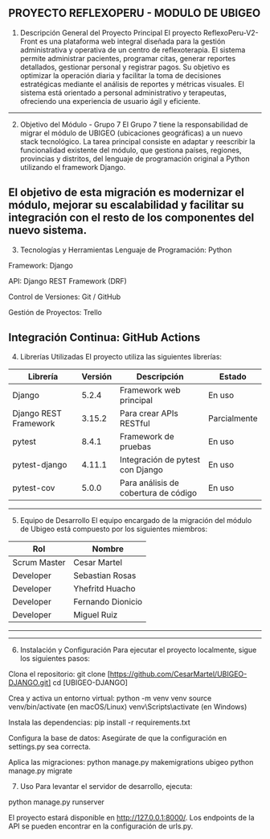 PROYECTO REFLEXOPERU - MODULO DE UBIGEO
----------------------------------------------------------------------------------------------------------------------------------------------------------------------------------------------------------------------------------------------
1. Descripción General del Proyecto Principal
El proyecto ReflexoPeru-V2-Front es una plataforma web integral diseñada para la gestión administrativa y operativa de un centro de reflexoterapia. El sistema permite administrar pacientes, programar citas, generar reportes detallados, gestionar personal y registrar pagos. Su objetivo es optimizar la operación diaria y facilitar la toma de decisiones estratégicas mediante el análisis de reportes y métricas visuales. El sistema está orientado a personal administrativo y terapeutas, ofreciendo una experiencia de usuario ágil y eficiente.
----------------------------------------------------------------------------------------------------------------------------------------------------------------------------------------------------------------------------------------------
2. Objetivo del Módulo - Grupo 7
El Grupo 7 tiene la responsabilidad de migrar el módulo de UBIGEO (ubicaciones geográficas) a un nuevo stack tecnológico. La tarea principal consiste en adaptar y reescribir la funcionalidad existente del módulo, que gestiona países, regiones, provincias y distritos, del lenguaje de programación original a Python utilizando el framework Django.

El objetivo de esta migración es modernizar el módulo, mejorar su escalabilidad y facilitar su integración con el resto de los componentes del nuevo sistema.
----------------------------------------------------------------------------------------------------------------------------------------------------------------------------------------------------------------------------------------------
3. Tecnologías y Herramientas
Lenguaje de Programación: Python

Framework: Django

API: Django REST Framework (DRF)

Control de Versiones: Git / GitHub

Gestión de Proyectos: Trello

Integración Continua: GitHub Actions
----------------------------------------------------------------------------------------------------------------------------------------------------------------------------------------------------------------------------------------------
4. Librerías Utilizadas
El proyecto utiliza las siguientes librerías:

| Librería                | Versión | Descripción                                           | Estado         |
| ----------------------- | ------- | ----------------------------------------------------- | -------------- |
| Django                  | 5.2.4   | Framework web principal                               | En uso         |
| Django REST Framework   | 3.15.2  | Para crear APIs RESTful                               | Parcialmente   |
| pytest                  | 8.4.1   | Framework de pruebas                                  | En uso         |
| pytest-django           | 4.11.1  | Integración de pytest con Django                      | En uso         |
| pytest-cov              | 5.0.0   | Para análisis de cobertura de código                  | En uso         |
----------------------------------------------------------------------------------------------------------------------------------------------------------------------------------------------------------------------------------------------
5. Equipo de Desarrollo
El equipo encargado de la migración del módulo de Ubigeo está compuesto por los siguientes miembros:

| Rol                 | Nombre            |
| ------------------- | ------------------|
|     Scrum Master    | Cesar Martel      |
|      Developer      | Sebastian Rosas   |
|      Developer      | Yhefritd Huacho   |
|      Developer      | Fernando Dionicio |
|      Developer      | Miguel Ruiz       |
----------------------------------------------------------------------------------------------------------------------------------------------------------------------------------------------------------------------------------------------

----------------------------------------------------------------------------------------------------------------------------------------------------------------------------------------------------------------------------------------------
6. Instalación y Configuración
Para ejecutar el proyecto localmente, sigue los siguientes pasos:

Clona el repositorio:
git clone [https://github.com/CesarMartel/UBIGEO-DJANGO.git]
cd [UBIGEO-DJANGO]

Crea y activa un entorno virtual:
python -m venv venv
source venv/bin/activate  (en macOS/Linux)
venv\Scripts\activate    (en Windows)

Instala las dependencias:
pip install -r requirements.txt

Configura la base de datos:
Asegúrate de que la configuración en settings.py sea correcta.

Aplica las migraciones:
python manage.py makemigrations ubigeo
python manage.py migrate

7. Uso
Para levantar el servidor de desarrollo, ejecuta:

python manage.py runserver

El proyecto estará disponible en http://127.0.0.1:8000/. Los endpoints de la API se pueden encontrar en la configuración de urls.py.